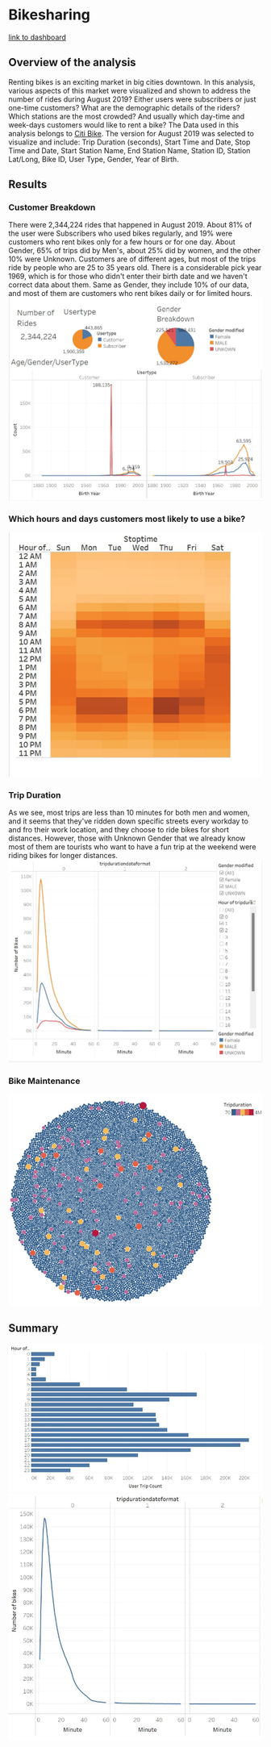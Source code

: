 # Bikesharing 
[link to dashboard](https://public.tableau.com/app/profile/radman.ghafoorie/viz/CitiBike_16431620179410/Dashboard2?publish=yes)

## Overview of the analysis
Renting bikes is an exciting market in big cities downtown. In this analysis, various aspects of this market were visualized and shown to address the number of rides during August 2019? Either users were subscribers or just one-time customers? What are the demographic details of the riders? Which stations are the most crowded? And usually which day-time and week-days customers would like to rent a bike?
The Data used in this analysis belongs to [Citi Bike](https://ride.citibikenyc.com/system-data). The version for August 2019 was selected to visualize and include: Trip Duration (seconds), Start Time and Date, Stop Time and Date, Start Station Name, End Station Name, Station ID, Station Lat/Long, Bike ID, User Type, Gender, Year of Birth.


## Results
### Customer Breakdown
There were 2,344,224 rides that happened in August 2019. About 81% of the user were Subscribers who used bikes regularly, and 19% were customers who rent bikes only for a few hours or for one day. About Gender, 65% of trips did by Men's, about 25% did by women, and the other 10% were Unknown. 
Customers are of different ages, but most of the trips ride by people who are 25 to 35 years old. There is a considerable pick year 1969, which is for those who didn't enter their birth date and we haven't correct data about them. Same as Gender, they include 10% of our data, and most of them are customers who rent bikes daily or for limited hours.
![This is an image](/S1-CustomersBreakdown.jpg)

### Which hours and days customers most likely to use a bike?
![This is an image](/S5-WeekDayHitMap.jpg)


### Trip Duration
As we see, most trips are less than 10 minutes for both men and women, and it seems that they've ridden down specific streets every workday to and fro their work location, and they choose to ride bikes for short distances. However, those with Unknown Gender that we already know most of them are tourists who want to have a fun trip at the weekend were riding bikes for longer distances. 
![This is an image](/S4-GenderTripDuration.jpg)


### Bike Maintenance
![This is an image](/S6-BikeMaintenance.jpg)

## Summary
![This is an image](/S2-HotHours.jpg)
![This is an image](/S3-TripDuration.jpg)
